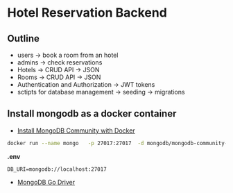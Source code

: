 # Hotel Reservation Backend

## Outline

- users -> book a room from an hotel
- admins -> check reservations
- Hotels -> CRUD API -> JSON
- Rooms -> CRUD API -> JSON
- Authentication and Authorization -> JWT tokens  
- sctipts for database management -> seeding -> migrations


## Install mongodb as a docker container



- [Install MongoDB Community with Docker](https://www.mongodb.com/docs/manual/tutorial/install-mongodb-community-with-docker/)

```bash
docker run --name mongo   -p 27017:27017  -d mongodb/mongodb-community-server:latest
```

**.env**
```
DB_URI=mongodb://localhost:27017
```



- [MongoDB Go Driver](https://www.mongodb.com/docs/drivers/go/current/)

 